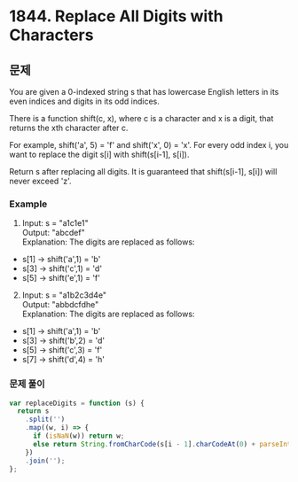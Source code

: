# 1844. Replace All Digits with Characters

## 문제

You are given a 0-indexed string s that has lowercase English letters in its even indices and digits in its odd indices.

There is a function shift(c, x), where c is a character and x is a digit, that returns the xth character after c.

For example, shift('a', 5) = 'f' and shift('x', 0) = 'x'.
For every odd index i, you want to replace the digit s[i] with shift(s[i-1], s[i]).

Return s after replacing all digits. It is guaranteed that shift(s[i-1], s[i]) will never exceed 'z'.

### Example

1. Input: s = "a1c1e1"  
   Output: "abcdef"  
   Explanation: The digits are replaced as follows:

- s[1] -> shift('a',1) = 'b'
- s[3] -> shift('c',1) = 'd'
- s[5] -> shift('e',1) = 'f'

2. Input: s = "a1b2c3d4e"  
   Output: "abbdcfdhe"  
   Explanation: The digits are replaced as follows:

- s[1] -> shift('a',1) = 'b'
- s[3] -> shift('b',2) = 'd'
- s[5] -> shift('c',3) = 'f'
- s[7] -> shift('d',4) = 'h'

### 문제 풀이

```js
var replaceDigits = function (s) {
  return s
    .split('')
    .map((w, i) => {
      if (isNaN(w)) return w;
      else return String.fromCharCode(s[i - 1].charCodeAt(0) + parseInt(w));
    })
    .join('');
};
```
